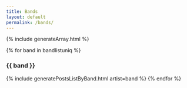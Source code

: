 ```yaml
---
title: Bands
layout: default
permalink: /bands/
---
```


<script>
  window.onload = function() { scrollBy(0, -70) };
</script>

{% include generateArray.html %}

{% for band in bandlistuniq %}
### {{ band }}
  {% include generatePostsListByBand.html artist=band %}
{% endfor %}

